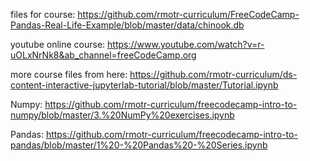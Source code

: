 files for course: https://github.com/rmotr-curriculum/FreeCodeCamp-Pandas-Real-Life-Example/blob/master/data/chinook.db

youtube online course: https://www.youtube.com/watch?v=r-uOLxNrNk8&ab_channel=freeCodeCamp.org

more course files from here: https://github.com/rmotr-curriculum/ds-content-interactive-jupyterlab-tutorial/blob/master/Tutorial.ipynb

Numpy: https://github.com/rmotr-curriculum/freecodecamp-intro-to-numpy/blob/master/3.%20NumPy%20exercises.ipynb

Pandas: https://github.com/rmotr-curriculum/freecodecamp-intro-to-pandas/blob/master/1%20-%20Pandas%20-%20Series.ipynb
